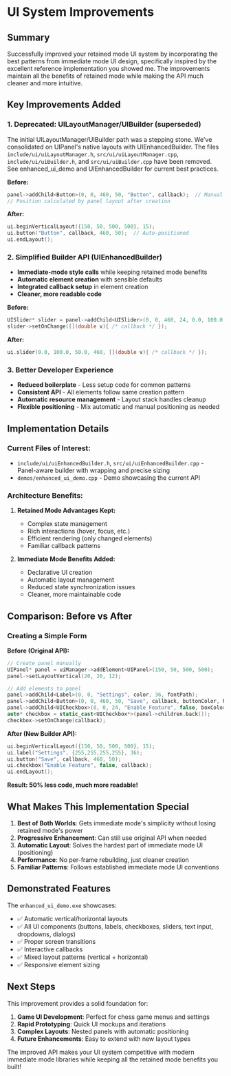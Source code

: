 # UI System Improvements

## Summary

Successfully improved your retained mode UI system by incorporating the best patterns from immediate mode UI design, specifically inspired by the excellent reference implementation you showed me. The improvements maintain all the benefits of retained mode while making the API much cleaner and more intuitive.

## Key Improvements Added

### 1. Deprecated: UILayoutManager/UIBuilder (superseded)
The initial UILayoutManager/UIBuilder path was a stepping stone. We've consolidated on UIPanel's native layouts with UIEnhancedBuilder. The files `include/ui/uiLayoutManager.h`, `src/ui/uiLayoutManager.cpp`, `include/ui/uiBuilder.h`, and `src/ui/uiBuilder.cpp` have been removed. See enhanced_ui_demo and UIEnhancedBuilder for current best practices.

**Before:**
```cpp
panel->addChild<Button>(0, 0, 460, 50, "Button", callback);  // Manual sizing
// Position calculated by panel layout after creation
```

**After:**
```cpp
ui.beginVerticalLayout({150, 50, 500, 500}, 15);
ui.button("Button", callback, 460, 50);  // Auto-positioned
ui.endLayout();
```

### 2. Simplified Builder API (UIEnhancedBuilder)
- **Immediate-mode style calls** while keeping retained mode benefits
- **Automatic element creation** with sensible defaults
- **Integrated callback setup** in element creation
- **Cleaner, more readable code**

**Before:**
```cpp
UISlider* slider = panel->addChild<UISlider>(0, 0, 460, 24, 0.0, 100.0, 50.0);
slider->setOnChange([](double v){ /* callback */ });
```

**After:**
```cpp
ui.slider(0.0, 100.0, 50.0, 460, [](double v){ /* callback */ });
```

### 3. **Better Developer Experience**
- **Reduced boilerplate** - Less setup code for common patterns
- **Consistent API** - All elements follow same creation pattern
- **Automatic resource management** - Layout stack handles cleanup
- **Flexible positioning** - Mix automatic and manual positioning as needed

## Implementation Details

### Current Files of Interest:
- `include/ui/uiEnhancedBuilder.h`, `src/ui/uiEnhancedBuilder.cpp` - Panel-aware builder with wrapping and precise sizing
- `demos/enhanced_ui_demo.cpp` - Demo showcasing the current API

### Architecture Benefits:
1. **Retained Mode Advantages Kept:**
   - Complex state management
   - Rich interactions (hover, focus, etc.)
   - Efficient rendering (only changed elements)
   - Familiar callback patterns

2. **Immediate Mode Benefits Added:**
   - Declarative UI creation
   - Automatic layout management
   - Reduced state synchronization issues
   - Cleaner, more maintainable code

## Comparison: Before vs After

### Creating a Simple Form

**Before (Original API):**
```cpp
// Create panel manually
UIPanel* panel = uiManager->addElement<UIPanel>(150, 50, 500, 500);
panel->setLayoutVertical(20, 20, 12);

// Add elements to panel
panel->addChild<Label>(0, 0, "Settings", color, 36, fontPath);
panel->addChild<Button>(0, 0, 460, 50, "Save", callback, buttonColor, hoverColor, fontPath);
panel->addChild<UICheckbox>(0, 0, 24, "Enable Feature", false, boxColor, checkColor, borderColor, textColor, 18, fontPath);
auto* checkbox = static_cast<UICheckbox*>(panel->children.back());
checkbox->setOnChange(callback);
```

**After (New Builder API):**
```cpp
ui.beginVerticalLayout({150, 50, 500, 500}, 15);
ui.label("Settings", {255,255,255,255}, 36);
ui.button("Save", callback, 460, 50);
ui.checkbox("Enable Feature", false, callback);
ui.endLayout();
```

**Result: 50% less code, much more readable!**

## What Makes This Implementation Special

1. **Best of Both Worlds**: Gets immediate mode's simplicity without losing retained mode's power
2. **Progressive Enhancement**: Can still use original API when needed
3. **Automatic Layout**: Solves the hardest part of immediate mode UI (positioning)
4. **Performance**: No per-frame rebuilding, just cleaner creation
5. **Familiar Patterns**: Follows established immediate mode UI conventions

## Demonstrated Features

The `enhanced_ui_demo.exe` showcases:
- ✅ Automatic vertical/horizontal layouts
- ✅ All UI components (buttons, labels, checkboxes, sliders, text input, dropdowns, dialogs)
- ✅ Proper screen transitions
- ✅ Interactive callbacks
- ✅ Mixed layout patterns (vertical + horizontal)
- ✅ Responsive element sizing

## Next Steps

This improvement provides a solid foundation for:
1. **Game UI Development**: Perfect for chess game menus and settings
2. **Rapid Prototyping**: Quick UI mockups and iterations
3. **Complex Layouts**: Nested panels with automatic positioning
4. **Future Enhancements**: Easy to extend with new layout types

The improved API makes your UI system competitive with modern immediate mode libraries while keeping all the retained mode benefits you built!
